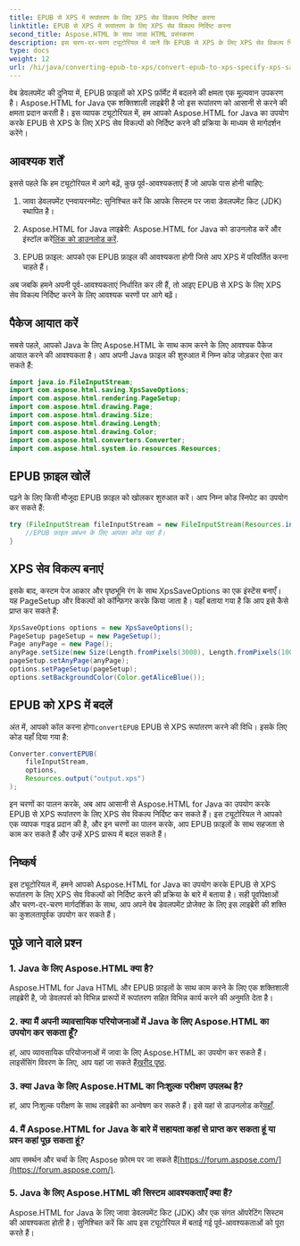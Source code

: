 ```yaml
---
title: EPUB से XPS में रूपांतरण के लिए XPS सेव विकल्प निर्दिष्ट करना
linktitle: EPUB से XPS में रूपांतरण के लिए XPS सेव विकल्प निर्दिष्ट करना
second_title: Aspose.HTML के साथ जावा HTML प्रसंस्करण
description: इस चरण-दर-चरण ट्यूटोरियल में जानें कि EPUB से XPS के लिए XPS सेव विकल्प निर्दिष्ट करने के लिए Aspose.HTML for Java का उपयोग कैसे करें। EPUB फ़ाइलों को सहजता से कनवर्ट करें।
type: docs
weight: 12
url: /hi/java/converting-epub-to-xps/convert-epub-to-xps-specify-xps-save-options/
---
```

वेब डेवलपमेंट की दुनिया में, EPUB फ़ाइलों को XPS फ़ॉर्मेट में बदलने की क्षमता एक मूल्यवान उपकरण है। Aspose.HTML for Java एक शक्तिशाली लाइब्रेरी है जो इस रूपांतरण को आसानी से करने की क्षमता प्रदान करती है। इस व्यापक ट्यूटोरियल में, हम आपको Aspose.HTML for Java का उपयोग करके EPUB से XPS के लिए XPS सेव विकल्पों को निर्दिष्ट करने की प्रक्रिया के माध्यम से मार्गदर्शन करेंगे।

## आवश्यक शर्तें

इससे पहले कि हम ट्यूटोरियल में आगे बढ़ें, कुछ पूर्व-आवश्यकताएं हैं जो आपके पास होनी चाहिए:

1. जावा डेवलपमेंट एनवायरनमेंट: सुनिश्चित करें कि आपके सिस्टम पर जावा डेवलपमेंट किट (JDK) स्थापित है।

2.  Aspose.HTML for Java लाइब्रेरी: Aspose.HTML for Java को डाउनलोड करें और इंस्टॉल करें[लिंक को डाउनलोड करें](https://releases.aspose.com/html/java/).

3. EPUB फ़ाइल: आपको एक EPUB फ़ाइल की आवश्यकता होगी जिसे आप XPS में परिवर्तित करना चाहते हैं।

अब जबकि हमने अपनी पूर्व-आवश्यकताएं निर्धारित कर ली हैं, तो आइए EPUB से XPS के लिए XPS सेव विकल्प निर्दिष्ट करने के लिए आवश्यक चरणों पर आगे बढ़ें।

## पैकेज आयात करें

सबसे पहले, आपको Java के लिए Aspose.HTML के साथ काम करने के लिए आवश्यक पैकेज आयात करने की आवश्यकता है। आप अपनी Java फ़ाइल की शुरुआत में निम्न कोड जोड़कर ऐसा कर सकते हैं:

```java
import java.io.FileInputStream;
import com.aspose.html.saving.XpsSaveOptions;
import com.aspose.html.rendering.PageSetup;
import com.aspose.html.drawing.Page;
import com.aspose.html.drawing.Size;
import com.aspose.html.drawing.Length;
import com.aspose.html.drawing.Color;
import com.aspose.html.converters.Converter;
import com.aspose.html.system.io.resources.Resources;
```

## EPUB फ़ाइल खोलें

पढ़ने के लिए किसी मौजूदा EPUB फ़ाइल को खोलकर शुरुआत करें। आप निम्न कोड स्निपेट का उपयोग कर सकते हैं:

```java
try (FileInputStream fileInputStream = new FileInputStream(Resources.input("input.epub"))) {
    //EPUB फ़ाइल प्रबंधन के लिए आपका कोड यहां है।
}
```

## XPS सेव विकल्प बनाएं

इसके बाद, कस्टम पेज आकार और पृष्ठभूमि रंग के साथ XpsSaveOptions का एक इंस्टेंस बनाएँ। यह PageSetup और विकल्पों को कॉन्फ़िगर करके किया जाता है। यहाँ बताया गया है कि आप इसे कैसे प्राप्त कर सकते हैं:

```java
XpsSaveOptions options = new XpsSaveOptions();
PageSetup pageSetup = new PageSetup();
Page anyPage = new Page();
anyPage.setSize(new Size(Length.fromPixels(3000), Length.fromPixels(1000)));
pageSetup.setAnyPage(anyPage);
options.setPageSetup(pageSetup);
options.setBackgroundColor(Color.getAliceBlue());
```

## EPUB को XPS में बदलें

 अंत में, आपको कॉल करना होगा`convertEPUB` EPUB से XPS रूपांतरण करने की विधि। इसके लिए कोड यहाँ दिया गया है:

```java
Converter.convertEPUB(
    fileInputStream,
    options,
    Resources.output("output.xps")
);
```

इन चरणों का पालन करके, अब आप आसानी से Aspose.HTML for Java का उपयोग करके EPUB से XPS रूपांतरण के लिए XPS सेव विकल्प निर्दिष्ट कर सकते हैं। इस ट्यूटोरियल ने आपको एक व्यापक गाइड प्रदान की है, और इन चरणों का पालन करके, आप EPUB फ़ाइलों के साथ सहजता से काम कर सकते हैं और उन्हें XPS प्रारूप में बदल सकते हैं।

## निष्कर्ष

इस ट्यूटोरियल में, हमने आपको Aspose.HTML for Java का उपयोग करके EPUB से XPS रूपांतरण के लिए XPS सेव विकल्पों को निर्दिष्ट करने की प्रक्रिया के बारे में बताया है। सही पूर्वापेक्षाओं और चरण-दर-चरण मार्गदर्शिका के साथ, आप अपने वेब डेवलपमेंट प्रोजेक्ट के लिए इस लाइब्रेरी की शक्ति का कुशलतापूर्वक उपयोग कर सकते हैं।

## पूछे जाने वाले प्रश्न

### 1. Java के लिए Aspose.HTML क्या है?
Aspose.HTML for Java HTML और EPUB फ़ाइलों के साथ काम करने के लिए एक शक्तिशाली लाइब्रेरी है, जो डेवलपर्स को विभिन्न प्रारूपों में रूपांतरण सहित विभिन्न कार्य करने की अनुमति देता है।

### 2. क्या मैं अपनी व्यावसायिक परियोजनाओं में Java के लिए Aspose.HTML का उपयोग कर सकता हूँ?
 हां, आप व्यावसायिक परियोजनाओं में जावा के लिए Aspose.HTML का उपयोग कर सकते हैं। लाइसेंसिंग विवरण के लिए, आप यहां जा सकते हैं[खरीद पृष्ठ](https://purchase.aspose.com/buy).

### 3. क्या Java के लिए Aspose.HTML का निःशुल्क परीक्षण उपलब्ध है?
 हां, आप निःशुल्क परीक्षण के साथ लाइब्रेरी का अन्वेषण कर सकते हैं। इसे यहां से डाउनलोड करें[यहाँ](https://releases.aspose.com/).

### 4. मैं Aspose.HTML for Java के बारे में सहायता कहां से प्राप्त कर सकता हूं या प्रश्न कहां पूछ सकता हूं?
 आप समर्थन और चर्चा के लिए Aspose फ़ोरम पर जा सकते हैं[https://forum.aspose.com/](https://forum.aspose.com/).

### 5. Java के लिए Aspose.HTML की सिस्टम आवश्यकताएँ क्या हैं?
Aspose.HTML for Java के लिए जावा डेवलपमेंट किट (JDK) और एक संगत ऑपरेटिंग सिस्टम की आवश्यकता होती है। सुनिश्चित करें कि आप इस ट्यूटोरियल में बताई गई पूर्व-आवश्यकताओं को पूरा करते हैं।